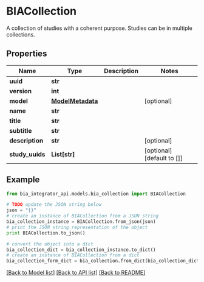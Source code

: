 # BIACollection

A collection of studies with a coherent purpose. Studies can be in multiple collections.

## Properties
Name | Type | Description | Notes
------------ | ------------- | ------------- | -------------
**uuid** | **str** |  | 
**version** | **int** |  | 
**model** | [**ModelMetadata**](ModelMetadata.md) |  | [optional] 
**name** | **str** |  | 
**title** | **str** |  | 
**subtitle** | **str** |  | 
**description** | **str** |  | [optional] 
**study_uuids** | **List[str]** |  | [optional] [default to []]

## Example

```python
from bia_integrator_api.models.bia_collection import BIACollection

# TODO update the JSON string below
json = "{}"
# create an instance of BIACollection from a JSON string
bia_collection_instance = BIACollection.from_json(json)
# print the JSON string representation of the object
print BIACollection.to_json()

# convert the object into a dict
bia_collection_dict = bia_collection_instance.to_dict()
# create an instance of BIACollection from a dict
bia_collection_form_dict = bia_collection.from_dict(bia_collection_dict)
```
[[Back to Model list]](../README.md#documentation-for-models) [[Back to API list]](../README.md#documentation-for-api-endpoints) [[Back to README]](../README.md)


